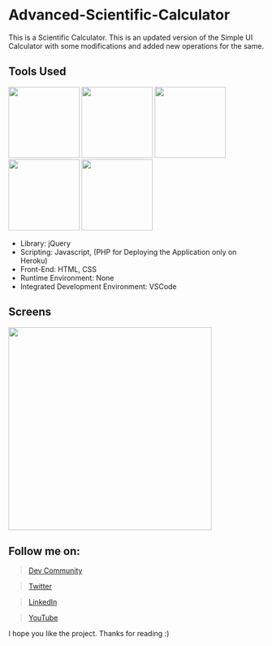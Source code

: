 # Advanced-Scientific-Calculator
This is a Scientific Calculator. This is an updated version of the Simple UI Calculator with some modifications and added new operations for the same. 

## Tools Used
<p align="left">
<img height="140" width="140" src="https://ps.w.org/display-php-version/assets/icon-256x256.png?rev=2075378">
<img height="140" width="140" src="https://www.w3.org/html/logo/downloads/HTML5_Logo_256.png">
<img height="140" width="140" src="https://logodix.com/logo/470309.png">
<img height="140" width="140" src="https://upload.wikimedia.org/wikipedia/commons/6/6a/JavaScript-logo.png">
<img height="140" width="140" src="https://code.visualstudio.com/assets/apple-touch-icon.png">
</p>

* Library: jQuery
* Scripting: Javascript, (PHP for Deploying the Application only on Heroku)
* Front-End: HTML, CSS
* Runtime Environment: None
* Integrated Development Environment: VSCode

## Screens
<p align="left">
<img height="400" width="400" src="https://user-images.githubusercontent.com/76626529/149655798-2fafd6c3-d7e4-4c07-8d83-de7c457310df.png">
</p>

## Follow me on:
> [Dev Community](https://dev.to/ayushkanduri)

> [Twitter](https://twitter.com/ayush_codes)
 
> [LinkedIn](https://www.linkedin.com/in/ayushkanduri/)

> [YouTube](https://www.youtube.com/channel/UC6c1ajC_2jF7wQp7Y13t2bg)

I hope you like the project. Thanks for reading :)


